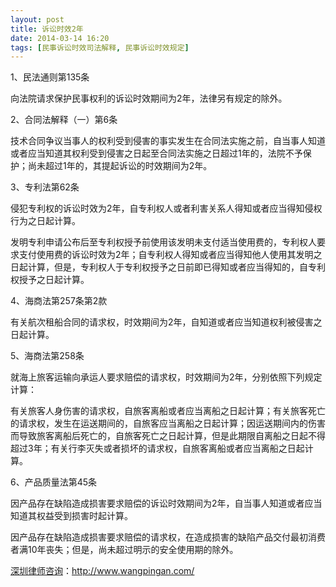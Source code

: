```yaml
---
layout: post
title: 诉讼时效2年
date: 2014-03-14 16:20
tags: [民事诉讼时效司法解释, 民事诉讼时效规定]
---
```

1、民法通则第135条

向法院请求保护民事权利的诉讼时效期间为2年，法律另有规定的除外。

2、合同法解释（一）第6条

技术合同争议当事人的权利受到侵害的事实发生在合同法实施之前，自当事人知道或者应当知道其权利受到侵害之日起至合同法实施之日超过1年的，法院不予保护；尚未超过1年的，其提起诉讼的时效期间为2年。

3、专利法第62条

侵犯专利权的诉讼时效为2年，自专利权人或者利害关系人得知或者应当得知侵权行为之日起计算。

发明专利申请公布后至专利权授予前使用该发明未支付适当使用费的，专利权人要求支付使用费的诉讼时效为2年；自专利权人得知或者应当得知他人使用其发明之日起计算，但是，专利权人于专利权授予之日前即已得知或者应当得知的，自专利权授予之日起计算。

4、海商法第257条第2款

有关航次租船合同的请求权，时效期间为2年，自知道或者应当知道权利被侵害之日起计算。

5、海商法第258条

就海上旅客运输向承运人要求赔偿的请求权，时效期间为2年，分别依照下列规定计算：

有关旅客人身伤害的请求权，自旅客离船或者应当离船之日起计算；有关旅客死亡的请求权，发生在运送期间的，自旅客应当离船之日起计算；因运送期间内的伤害而导致旅客离船后死亡的，自旅客死亡之日起计算，但是此期限自离船之日起不得超过3年；有关行李灭失或者损坏的请求权，自旅客离船或者应当离船之日起计算。

6、产品质量法第45条

因产品存在缺陷造成损害要求赔偿的诉讼时效期间为2年，自当事人知道或者应当知道其权益受到损害时起计算。

因产品存在缺陷造成损害要求赔偿的请求权，在造成损害的缺陷产品交付最初消费者满10年丧失；但是，尚未超过明示的安全使用期的除外。

<a href="http://www.wangpingan.com/">深圳律师咨询</a>：<a href="http://www.wangpingan.com/">http://www.wangpingan.com/</a>

